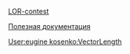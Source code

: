 [LOR-contest](LOR-contest "wikilink")

[Полезная документация](Полезная_документация "wikilink")

[User:eugine
kosenko:VectorLength](User:eugine_kosenko:VectorLength "wikilink")